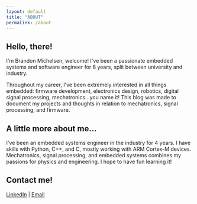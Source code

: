 ```yaml
---
layout: default
title: "ABOUT"
permalink: /about
---
```


## Hello, there!
I'm Brandon Michelsen, welcome! I've been a passionate embedded systems and software engineer for 8 years, split between university and industry.

Throughout my career, I've been extremely interested in all things embedded: firmware development, electronics design, robotics, digital signal processing, mechatronics...you name it! This blog was made to document my projects and thoughts in relation to mechatronics, signal processing, and firmware.


## A little more about me...
I've been an embedded systems engineer in the industry for 4 years. I have skills with Python, C++, and C, mostly working with ARM Cortex-M devices. Mechatronics, signal processing, and embedded systems combines my passions for physics and engineering. I hope to have fun learning it!


## Contact me!
[LinkedIn](https://www.linkedin.com/in/brandon-michelsen/) | [Email](mailto:brandongmichelsen@gmail.com)
